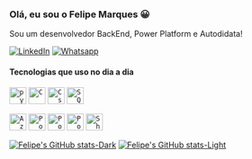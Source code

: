 ### Olá, eu sou o Felipe Marques 😀

Sou um desenvolvedor BackEnd, Power Platform e Autodidata!

[![LinkedIn](https://img.shields.io/badge/LinkedIn-0077B5?style=for-the-badge&logo=linkedin&logoColor=white/)](https://www.linkedin.com/in/felipelamarques/)
[![Whatsapp](https://img.shields.io/badge/WhatsApp-25D366?style=for-the-badge&logo=whatsapp&logoColor=white)](https://wa.me/+5511949439998)

#### Tecnologias que uso no dia a dia

<code><img height="30" alt="pyhton" src="https://img.icons8.com/?size=256&id=13441&format=png"></code>
<code><img height="30" alt="C" src="https://uxwing.com/wp-content/themes/uxwing/download/brands-and-social-media/c-program-icon.png"></code>
<code><img height="30" alt="Csharp" src="https://uxwing.com/wp-content/themes/uxwing/download/brands-and-social-media/c-sharp-programming-language-icon.png"></code>
<code><img height="30" alt="SQL" src="https://cdn-icons-png.flaticon.com/512/4248/4248443.png"></code>

<code><img height="30" alt="Azure" src="https://uxwing.com/wp-content/themes/uxwing/download/brands-and-social-media/azure-icon.png"></code>
<code><img height="30" alt="Power Apps" src="https://img.icons8.com/?size=256&id=jXuZmZPUKCPS&format=png"></code>
<code><img height="30" alt="Power Bi" src="https://img.icons8.com/?size=256&id=3sGOUDo9nJ4k&format=png"></code>
<code><img height="30" alt="Power Automate" src="https://img.icons8.com/?size=256&id=kTTt25v6Drpd&format=png"></code>
<code><img height="30" alt="Sharepoint" src="https://img.icons8.com/?size=256&id=bVAf0kiXtJhO&format=png"></code>

[![Felipe's GitHub stats-Dark](https://github-readme-stats.vercel.app/api?username=felipelamarques&show_icons=true&theme=dark#gh-dark-mode-only)](https://github.com/felipelamarques/github-readme-stats#gh-dark-mode-only)
[![Felipe's GitHub stats-Light](https://github-readme-stats.vercel.app/api?username=felipelamarques&show_icons=true&theme=default#gh-light-mode-only)](https://github.com/felipelamarques/github-readme-stats#gh-light-mode-only)
